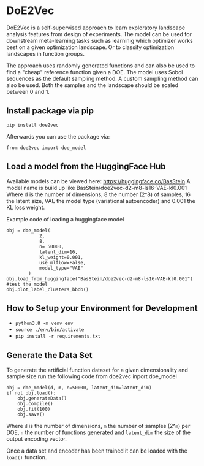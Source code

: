 # DoE2Vec

DoE2Vec is a self-supervised approach to learn exploratory landscape analysis features from design of experiments.
The model can be used for downstream meta-learning tasks such as learninig which optimizer works best on a given optimization landscape.
Or to classify optimization landscapes in function groups.

The approach uses randomly generated functions and can also be used to find a "cheap" reference function given a DOE.
The model uses Sobol sequences as the default sampling method. A custom sampling method can also be used.
Both the samples and the landscape should be scaled between 0 and 1.


## Install package via pip

`pip install doe2vec`

Afterwards you can use the package via:

`from doe2vec import doe_model`

## Load a model from the HuggingFace Hub

Available models can be viewed here: https://huggingface.co/BasStein
A model name is build up like BasStein/doe2vec-d2-m8-ls16-VAE-kl0.001  
Where d is the number of dimensions, 8 the number (2^8) of samples, 16 the latent size, VAE the model type (variational autoencoder) and 0.001 the KL loss weight.

Example code of loading a huggingface model

    obj = doe_model(
                2,
                8,
                n= 50000,
                latent_dim=16,
                kl_weight=0.001,
                use_mlflow=False,
                model_type="VAE"
            )
    obj.load_from_huggingface("BasStein/doe2vec-d2-m8-ls16-VAE-kl0.001")
    #test the model
    obj.plot_label_clusters_bbob()
 
## How to Setup your Environment for Development

- `python3.8 -m venv env` 
- `source ./env/bin/activate`
- `pip install -r requirements.txt`


## Generate the Data Set

To generate the artificial function dataset for a given dimensionality and sample size
run the following code
    from doe2vec inport doe_model

    obj = doe_model(d, m, n=50000, latent_dim=latent_dim)
    if not obj.load():
        obj.generateData()
        obj.compile()
        obj.fit(100)
        obj.save()

Where `d` is the number of dimensions, `m` the number of samples (2^`m`) per DOE, `n` the number of functions generated and `latent_dim` the size of the output encoding vector.

Once a data set and encoder has been trained it can be loaded with the `load()` function.
